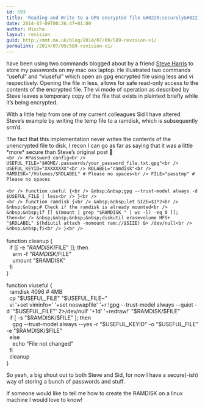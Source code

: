 ```yaml
---
id: 593
title: 'Reading and Write to a GPG encrypted file &#8220;securely&#8221;'
date: 2014-07-09T00:26:47+01:00
author: Mischa
layout: revision
guid: http://mmt.me.uk/blog/2014/07/09/589-revision-v1/
permalink: /2014/07/09/589-revision-v1/
---
```

have been using two commands blogged about by a friend [Steve Harris](https://twitter.com/theno23) to store my passwords on my mac osx laptop. He illustrated two commands “useful” and “viuseful” which open an gpg encrypted file using less and vi respectively. Opening the file in less, allows for safe read-only access to the contents of the encrypted file. The vi mode of operation as described by Steve leaves a temporary copy of the file that exists in plaintext briefly while it’s being encrypted.

With a little help from one of my current colleagues Sid I have altered Steve’s example by writing the temp file to a ramdisk, which is subsequently srm’d.

The fact that this implementation never writes the contents of the unencrypted file to disk, I recon I can go as far as saying that it was a little \*more\* secure than Steve’s original post 🙂  
`<br />
#Password config<br />
USEFUL_FILE="$HOME/.passwords/your_password_file.txt.gpg"<br />
USEFUL_KEYID="XXXXXXXX"<br />
RDLABEL="ramdisk"<br />
RAMDISK="/Volumes/$RDLABEL" # Please no spaces<br />
FILE="passtmp" # Please no spaces`  
</code>  
`<br />
function useful {<br />
&nbsp;&nbsp;gpg --trust-model always -d $USEFUL_FILE | less<br />
}<br />
`  
`<br />
function ramdisk {<br />
&nbsp;&nbsp;let SIZE=$1*2<br />
&nbsp;&nbsp;# Check if the ramdisk is already mounted<br />
&nbsp;&nbsp;if [[ $(mount | grep "$RAMDISK " | wc -l) -eq 0 ]]; then<br />
&nbsp;&nbsp;&nbsp;&nbsp;diskutil erasevolume HFS+ "$RDLABEL" $(hdiutil attach -nomount ram://$SIZE) &> /dev/null<br />
&nbsp;&nbsp;fi<br />
}<br />
`  
<br />
function cleanup {<br />
&nbsp;&nbsp;if [[ -e "$RAMDISK/$FILE" ]]; then<br />
&nbsp;&nbsp;&nbsp;&nbsp;srm -f "$RAMDISK/$FILE"<br />
&nbsp;&nbsp;&nbsp;&nbsp;umount "$RAMDISK"<br />
&nbsp;&nbsp;fi<br />
}</p>
<p>function viuseful {<br />
&nbsp;&nbsp;ramdisk 4096 # 4MB<br />
&nbsp;&nbsp;cp "$USEFUL_FILE" "$USEFUL_FILE~"<br />
&nbsp;&nbsp;vi '+set viminfo=' '+set noswapfile' '+r !gpg --trust-model always --quiet -d '"$USEFUL_FILE"' 2>/dev/null' '+1d' '+redraw!' "$RAMDISK/$FILE"<br />
&nbsp;&nbsp;if [ -s "$RAMDISK/$FILE" ]; then<br />
&nbsp;&nbsp;&nbsp;&nbsp;gpg --trust-model always --yes -r "$USEFUL_KEYID" -o "$USEFUL_FILE" -e "$RAMDISK/$FILE"<br />
&nbsp;&nbsp;else<br />
&nbsp;&nbsp;&nbsp;&nbsp;echo "File not changed"<br />
&nbsp;&nbsp;fi<br />
&nbsp;&nbsp;cleanup<br />
}</p>
<p>So yeah, a big shout out to both Steve and Sid, for now I have a secure(-ish) way of storing a bunch of passwords and stuff.</p>
<p>If someone would like to tell me how to create the RAMDISK on a linux machine I would love to know!</p>
